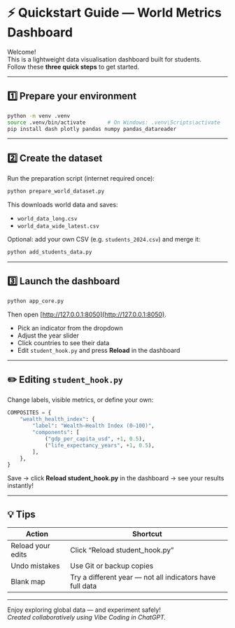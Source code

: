 # ⚡ Quickstart Guide — World Metrics Dashboard

Welcome!  
This is a lightweight data visualisation dashboard built for students.  
Follow these **three quick steps** to get started.

---

## 1️⃣ Prepare your environment

```bash
python -m venv .venv
source .venv/bin/activate       # On Windows: .venv\Scripts\activate
pip install dash plotly pandas numpy pandas_datareader
```

---

## 2️⃣ Create the dataset

Run the preparation script (internet required once):

```bash
python prepare_world_dataset.py
```

This downloads world data and saves:
- `world_data_long.csv`
- `world_data_wide_latest.csv`

Optional: add your own CSV (e.g. `students_2024.csv`) and merge it:

```bash
python add_students_data.py
```

---

## 3️⃣ Launch the dashboard

```bash
python app_core.py
```

Then open [http://127.0.0.1:8050](http://127.0.0.1:8050).

- Pick an indicator from the dropdown  
- Adjust the year slider  
- Click countries to see their data  
- Edit `student_hook.py` and press **Reload** in the dashboard

---

## ✏️ Editing `student_hook.py`

Change labels, visible metrics, or define your own:

```python
COMPOSITES = {
    "wealth_health_index": {
        "label": "Wealth–Health Index (0–100)",
        "components": [
            ("gdp_per_capita_usd", +1, 0.5),
            ("life_expectancy_years", +1, 0.5),
        ],
    },
}
```

Save → click **Reload student_hook.py** in the dashboard → see your results instantly!

---

## 💡 Tips

| Action | Shortcut |
|--------|-----------|
| Reload your edits | Click “Reload student_hook.py” |
| Undo mistakes | Use Git or backup copies |
| Blank map | Try a different year — not all indicators have full data |

---

Enjoy exploring global data — and experiment safely!  
*Created collaboratively using Vibe Coding in ChatGPT.*
